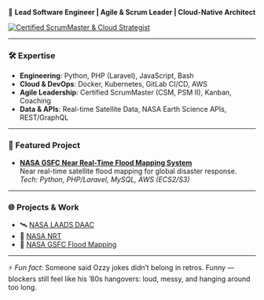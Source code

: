 🚀 **Lead Software Engineer | Agile & Scrum Leader | Cloud-Native Architect**  

[![Certified ScrumMaster & Cloud Strategist](https://img.shields.io/badge/Certified%20ScrumMaster%20%26%20Cloud%20Strategist-blue?style=for-the-badge&logo=linkedin&logoColor=white)]([https://www.linkedin.com/in/karlhillx/](https://www.scrum.org/user/1119181/assessments))

---

### 🛠️ Expertise
- **Engineering**: Python, PHP (Laravel), JavaScript, Bash  
- **Cloud & DevOps**: Docker, Kubernetes, GitLab CI/CD, AWS  
- **Agile Leadership**: Certified ScrumMaster (CSM, PSM II), Kanban, Coaching  
- **Data & APIs**: Real-time Satellite Data, NASA Earth Science APIs, REST/GraphQL  

---

### 📌 Featured Project
- [**NASA GSFC Near Real-Time Flood Mapping System**](https://floodmapping.gsfc.nasa.gov/)  
  Near real-time satellite flood mapping for global disaster response.  
  *Tech: Python, PHP/Laravel, MySQL, AWS (ECS2/S3)*  

---

### 🌐 Projects & Work
- 🛰️ [NASA LAADS DAAC](https://ladsweb.modaps.eosdis.nasa.gov/)  
- 🌟 [NASA NRT](https://nrt3.modaps.eosdis.nasa.gov/)  
- 🚀 [NASA GSFC Flood Mapping](https://floodmapping.gsfc.nasa.gov/)  

---

⚡ *Fun fact*: Someone said Ozzy jokes didn’t belong in retros. Funny — blockers still feel like his ’80s hangovers: loud, messy, and hanging around too long.  
